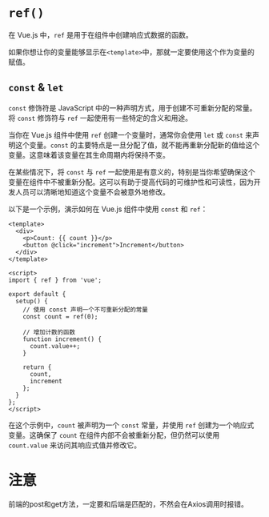 # `ref()`
在 Vue.js 中，`ref` 是用于在组件中创建响应式数据的函数。

如果你想让你的变量能够显示在`<template>`中，那就一定要使用这个作为变量的赋值。
## `const` & `let`
`const` 修饰符是 JavaScript 中的一种声明方式，用于创建不可重新分配的常量。将 `const` 修饰符与 `ref` 一起使用有一些特定的含义和用途。

当你在 Vue.js 组件中使用 `ref` 创建一个变量时，通常你会使用 `let` 或 `const` 来声明这个变量。`const` 的主要特点是一旦分配了值，就不能再重新分配新的值给这个变量。这意味着该变量在其生命周期内将保持不变。

在某些情况下，将 `const` 与 `ref` 一起使用是有意义的，特别是当你希望确保这个变量在组件中不被重新分配。这可以有助于提高代码的可维护性和可读性，因为开发人员可以清晰地知道这个变量不会被意外地修改。

以下是一个示例，演示如何在 Vue.js 组件中使用 `const` 和 `ref`：

```vue
<template>
  <div>
    <p>Count: {{ count }}</p>
    <button @click="increment">Increment</button>
  </div>
</template>

<script>
import { ref } from 'vue';

export default {
  setup() {
    // 使用 const 声明一个不可重新分配的常量
    const count = ref(0);

    // 增加计数的函数
    function increment() {
      count.value++;
    }

    return {
      count,
      increment
    };
  }
};
</script>
```

在这个示例中，`count` 被声明为一个 `const` 常量，并使用 `ref` 创建为一个响应式变量。这确保了 `count` 在组件内部不会被重新分配，但仍然可以使用 `count.value` 来访问其响应式值并修改它。

# 注意
前端的post和get方法，一定要和后端是匹配的，不然会在Axios调用时报错。
